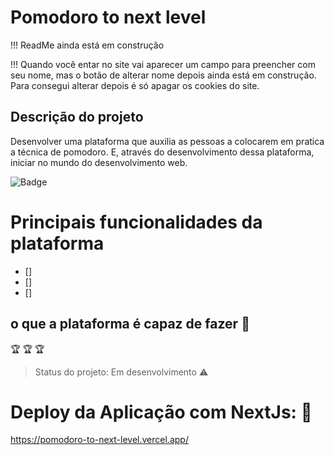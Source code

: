 # Pomodoro to next level

!!! ReadMe ainda está em construção


!!! Quando você entar no site vai aparecer um campo para preencher com seu nome, mas o botão de alterar nome depois ainda está em construção. Para consegui alterar depois é só apagar os cookies do site.

## Descrição do projeto
<p aling="justify"> 
Desenvolver uma plataforma que auxilia as pessoas a colocarem em pratica a técnica de pomodoro. 
E, através do desenvolvimento dessa plataforma, iniciar no mundo do desenvolvimento web.
</p>

![Badge](https://img.shields.io/static/v1?label=email&message=mateusguerreiro11@hotmail.com&color=blue&style=for-the-badge&logo=EMAIL)


# Principais funcionalidades da plataforma

- []
- []
- []


## o que a plataforma é capaz de fazer :checkered_flag:

:trophy: 
:trophy:
:trophy:

> Status do projeto: Em desenvolvimento :warning:

# Deploy da Aplicação com NextJs: :dash:

https://pomodoro-to-next-level.vercel.app/


## 
